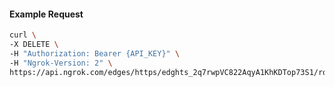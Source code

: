 <!-- Code generated for API Clients. DO NOT EDIT. -->

#### Example Request

```bash
curl \
-X DELETE \
-H "Authorization: Bearer {API_KEY}" \
-H "Ngrok-Version: 2" \
https://api.ngrok.com/edges/https/edghts_2q7rwpVC822AqyA1KhKDTop73S1/routes/edghtsrt_2q7rwslvAwHxtcGSobAKClQNmbw/oauth
```
